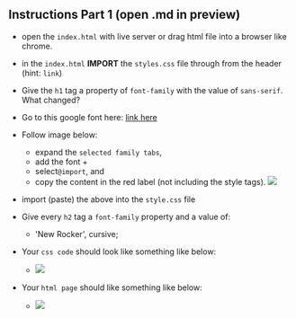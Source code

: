 ## Instructions Part 1 (open .md in preview)

- open the `index.html` with live server or drag html file into a browser like chrome.
- in the `index.html` **IMPORT** the `styles.css` file through from the header (hint: `link`)
- Give the `h1` tag a property of `font-family` with the value of `sans-serif`. What changed?
- Go to this google font here: [link here](https://fonts.google.com/specimen/New+Rocker)
- Follow image below: 
  -  expand the `selected family tabs`, 
  -  add the font + 
  -  select`@import`, and 
  -  copy the content in the red label (not including the style tags).
![](https://i.imgur.com/Ps4472Z.png)
- import (paste) the above into the `style.css` file
- Give every `h2` tag a `font-family` property and a value of:
  - 'New Rocker', cursive;

- Your `css code` should look like something like below:
  - ![](https://i.imgur.com/nrktOzD.png)

- Your `html page` should like something like below:
  - ![](https://i.imgur.com/VL7tojc.png)



